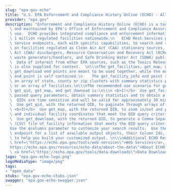 ```yaml
---
slug: "epa-gov-echo"
title: "U.S. EPA Enforcement and Compliance History Online (ECHO) - All Data"
provider: "epa.gov"
description: "Enforcement and Compliance History Online (ECHO) is a tool developed\
  \ and maintained by EPA's Office of Enforcement and Compliance Assurance for public\
  \ use.  ECHO provides integrated compliance and enforcement information for over\
  \ 1 million regulated facilities nationwide.\n   ECHO Rest Services provide multiple\
  \ service endpoints, each with specific capabilities, to search and retrieve data\
  \ on facilities regulated as Clean Air Act (CAA) stationary sources, Clean Water\
  \ Act (CWA) dischargers, Resource Conservation and Recovery Act (RCRA) hazardous\
  \ waste generators/handlers, and Safe Drinking Water Act (SDWA) public water systems.\
  \  Data of interest from other EPA sources, such as the Toxics Release Inventory,\
  \ is also supplied for context.  \n\\\nThe get_facilities, get_map, get_qid, and\
  \ get_download end points are meant to be used together, while the enhanced get_facility_info\
  \ end point is self contained.\n    The get_facility_info end point returns either\
  \ an array of state, county or zip clusters with summary statistics per cluster\
  \ or an array of facilities.\n\\\nThe recommended use scenario for get_facilities,\
  \ get_qid, get_map, and get_downoad is:\n\\\n <b>1)</b>  Use get_facilities to validate\
  \ passed query parameters, obtain summary statistics and to obtain a query_id (QID).\
  \  QIDs are time sensitive and will be valid for approximately 30 minutes.\n <b>2)</b>\
  \  Use get_qid, with the returned QID, to paginate through arrays of facility results.\n\
  \ <b>3)</b>  Use get_map, with the returned QID, to zoom in/out and pan on the clustered\
  \ and individual facility coordinates that meet the QID query criteria.\n <b>4)</b>\
  \  Use get_download, with the returned QID, to generate a Comma Separated Value\
  \ (CSV) file of facility information that meets the QID query criteria.\n\\\n\\\n\
  Use the qcolumns parameter to customize your search results.  Use the Metadata service\
  \ endpoint for a list of available output objects, their Column Ids, and their definitions\
  \ to help you build your customized output. \n\\\nAdditional ECHO Resources:   <a\
  \ href=\"https://echo.epa.gov/tools/web-services\">Web Services</a>, <a href=\"\
  https://echo.epa.gov/resources/echo-data/about-the-data\">About ECHO's Data</a>,\
  \ <a href=\"https://echo.epa.gov/tools/data-downloads\">Data Downloads</a>\n "
logo: "epa.gov-echo-logo.png"
logoMediaType: "image/png"
tags:
- "open_data"
stubs: "epa.gov-echo-stubs.json"
swagger: "epa.gov-echo-swagger.json"
---
```

